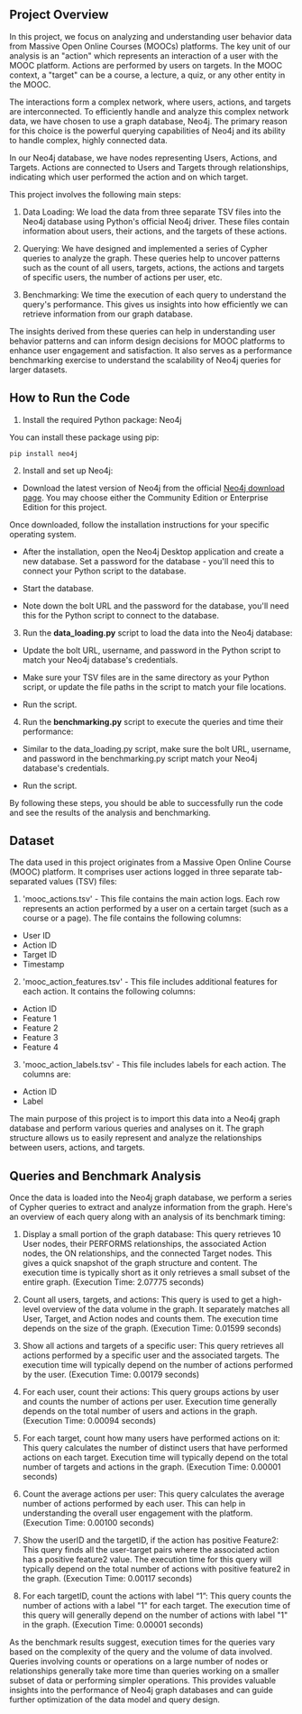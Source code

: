 ## Project Overview
In this project, we focus on analyzing and understanding user behavior data from Massive Open Online Courses (MOOCs) platforms. The key unit of our analysis is an "action" which represents an interaction of a user with the MOOC platform. Actions are performed by users on targets. In the MOOC context, a "target" can be a course, a lecture, a quiz, or any other entity in the MOOC.

The interactions form a complex network, where users, actions, and targets are interconnected. To efficiently handle and analyze this complex network data, we have chosen to use a graph database, Neo4j. The primary reason for this choice is the powerful querying capabilities of Neo4j and its ability to handle complex, highly connected data.

In our Neo4j database, we have nodes representing Users, Actions, and Targets. Actions are connected to Users and Targets through relationships, indicating which user performed the action and on which target.

This project involves the following main steps:

1. Data Loading: We load the data from three separate TSV files into the Neo4j database using Python's official Neo4j driver. These files contain information about users, their actions, and the targets of these actions.

1. Querying: We have designed and implemented a series of Cypher queries to analyze the graph. These queries help to uncover patterns such as the count of all users, targets, actions, the actions and targets of specific users, the number of actions per user, etc.

1. Benchmarking: We time the execution of each query to understand the query's performance. This gives us insights into how efficiently we can retrieve information from our graph database.

The insights derived from these queries can help in understanding user behavior patterns and can inform design decisions for MOOC platforms to enhance user engagement and satisfaction. It also serves as a performance benchmarking exercise to understand the scalability of Neo4j queries for larger datasets.

## How to Run the Code

1. Install the required Python package: Neo4j

You can install these package using pip:
```
pip install neo4j 
```
2. Install and set up Neo4j:

* Download the latest version of Neo4j from the official [Neo4j download page](https://neo4j.com/download/). You may choose either the Community Edition or Enterprise Edition for this project.

Once downloaded, follow the installation instructions for your specific operating system.

* After the installation, open the Neo4j Desktop application and create a new database. Set a password for the database - you'll need this to connect your Python script to the database.

* Start the database.

* Note down the bolt URL and the password for the database, you'll need this for the Python script to connect to the database.

3. Run the <b>data_loading.py</b> script to load the data into the Neo4j database:

* Update the bolt URL, username, and password in the Python script to match your Neo4j database's credentials.

* Make sure your TSV files are in the same directory as your Python script, or update the file paths in the script to match your file locations.

* Run the script.

4. Run the <b>benchmarking.py</b> script to execute the queries and time their performance:

* Similar to the data_loading.py script, make sure the bolt URL, username, and password in the benchmarking.py script match your Neo4j database's credentials.

* Run the script.

By following these steps, you should be able to successfully run the code and see the results of the analysis and benchmarking.

## Dataset
The data used in this project originates from a Massive Open Online Course (MOOC) platform. It comprises user actions logged in three separate tab-separated values (TSV) files:

1. 'mooc_actions.tsv' - This file contains the main action logs. Each row represents an action performed by a user on a certain target (such as a course or a page). The file contains the following columns:

* User ID
* Action ID
* Target ID
* Timestamp

2. 'mooc_action_features.tsv' - This file includes additional features for each action. It contains the following columns:

* Action ID
* Feature 1
* Feature 2
* Feature 3
* Feature 4

3. 'mooc_action_labels.tsv' - This file includes labels for each action. The columns are:

* Action ID
* Label

The main purpose of this project is to import this data into a Neo4j graph database and perform various queries and analyses on it. The graph structure allows us to easily represent and analyze the relationships between users, actions, and targets.

## Queries and Benchmark Analysis

Once the data is loaded into the Neo4j graph database, we perform a series of Cypher queries to extract and analyze information from the graph. Here's an overview of each query along with an analysis of its benchmark timing:

1. Display a small portion of the graph database: This query retrieves 10 User nodes, their PERFORMS relationships, the associated Action nodes, the ON relationships, and the connected Target nodes. This gives a quick snapshot of the graph structure and content. The execution time is typically short as it only retrieves a small subset of the entire graph. (Execution Time: 2.07775 seconds)

1. Count all users, targets, and actions: This query is used to get a high-level overview of the data volume in the graph. It separately matches all User, Target, and Action nodes and counts them. The execution time depends on the size of the graph. (Execution Time: 0.01599 seconds)

1. Show all actions and targets of a specific user: This query retrieves all actions performed by a specific user and the associated targets. The execution time will typically depend on the number of actions performed by the user. (Execution Time: 0.00179 seconds)

1. For each user, count their actions: This query groups actions by user and counts the number of actions per user. Execution time generally depends on the total number of users and actions in the graph. (Execution Time: 0.00094 seconds)

1. For each target, count how many users have performed actions on it: This query calculates the number of distinct users that have performed actions on each target. Execution time will typically depend on the total number of targets and actions in the graph. (Execution Time: 0.00001 seconds)

1. Count the average actions per user: This query calculates the average number of actions performed by each user. This can help in understanding the overall user engagement with the platform. (Execution Time: 0.00100 seconds)

1. Show the userID and the targetID, if the action has positive Feature2: This query finds all the user-target pairs where the associated action has a positive feature2 value. The execution time for this query will typically depend on the total number of actions with positive feature2 in the graph. (Execution Time: 0.00117 seconds)

1. For each targetID, count the actions with label “1”: This query counts the number of actions with a label "1" for each target. The execution time of this query will generally depend on the number of actions with label "1" in the graph. (Execution Time: 0.00001 seconds)

As the benchmark results suggest, execution times for the queries vary based on the complexity of the query and the volume of data involved. Queries involving counts or operations on a large number of nodes or relationships generally take more time than queries working on a smaller subset of data or performing simpler operations. This provides valuable insights into the performance of Neo4j graph databases and can guide further optimization of the data model and query design.
